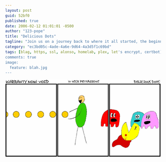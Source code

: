 ```yaml
---
layout: post
guid: 52bf0
published: true
date: 2006-02-12 01:01:01 -0500
author: "123-pope"
title: "Delicious Dots"
tagline: "Join us on a journey back to where it all started, the beginning of the end of sanity on the web, the very first, incredibly low resolution, hand-drawn WNV comic. It\'s kind of funny, I guess. If you\'re into wanton murder and theft."
category: "ec3bd05c-4ade-4a6e-9d64-4a3d5f1c69bd"
tags: [blag, https, ssl, alonso, homelab, plex, let's encrypt, certbot]
comments: true
image:
  feature: blah.jpg
---
```


![](/assets/img/lol/comic1.jpg "Mine now.")